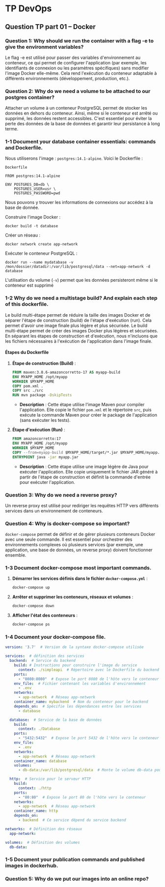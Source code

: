 # TP DevOps

## Question TP part 01 – Docker

### Question 1: Why should we run the container with a flag -e to give the environment variables?
	
Le flag -e est utilisé pour passer des variables d'environnement au conteneur, ce qui permet de configurer l'application (par exemple, les identifiants de connexion ou les paramètres spécifiques) sans modifier l'image Docker elle-même. Cela rend l'exécution du conteneur adaptable à différents environnements (développement, production, etc.).

### Question 2: Why do we need a volume to be attached to our postgres container?

Attacher un volume à un conteneur PostgreSQL permet de stocker les données en dehors du conteneur. Ainsi, même si le conteneur est arrêté ou supprimé, les données restent accessibles. C'est essentiel pour éviter la perte des données de la base de données et garantir leur persistance à long terme.

### 1-1 Document your database container essentials: commands and Dockerfile.

Nous utiliserons l'image : `postgres:14.1-alpine`. Voici le Dockerfile :

`Dockerfile`
```
FROM postgres:14.1-alpine

ENV POSTGRES_DB=db \
    POSTGRES_USER=usr \
    POSTGRES_PASSWORD=pwd
```
Nous pouvons y trouver les informations de connexions our accédez à la base de donnée.

Construire l'image Docker :
```
docker build -t database
```
Créer un réseau :
```
docker network create app-network
```
Exécuter le conteneur PostgreSQL :
```
docker run --name mydatabase -v /mon/dossier/datadir:/var/lib/postgresql/data --net=app-network -d database
```

L'utilisation du volume (`-v`) permet que les données persisteront même si le conteneur est supprimé

### 1-2 Why do we need a multistage build? And explain each step of this dockerfile.

Le build multi-étape permet de réduire la taille des images Docker et de séparer l'étape de construction (build) de l'étape d'exécution (run). Cela permet d'avoir une image finale plus légère et plus sécurisée.
Le build multi-étape permet de créer des images Docker plus légères et sécurisées. En séparant les étapes de construction et d'exécution, nous n'incluons que les fichiers nécessaires à l'exécution de l'application dans l'image finale.

#### Étapes du Dockerfile

1. **Étape de construction (Build)** :
    ```Dockerfile
    FROM maven:3.8.6-amazoncorretto-17 AS myapp-build
    ENV MYAPP_HOME /opt/myapp
    WORKDIR $MYAPP_HOME
    COPY pom.xml .
    COPY src ./src
    RUN mvn package -DskipTests
    ```
   - **Description** : Cette étape utilise l'image Maven pour compiler l'application. Elle copie le fichier `pom.xml` et le répertoire `src`, puis exécute la commande Maven pour créer le package de l'application (sans exécuter les tests).

2. **Étape d'exécution (Run)** :
    ```Dockerfile
    FROM amazoncorretto:17
    ENV MYAPP_HOME /opt/myapp
    WORKDIR $MYAPP_HOME
    COPY --from=myapp-build $MYAPP_HOME/target/*.jar $MYAPP_HOME/myapp.jar
    ENTRYPOINT java -jar myapp.jar
    ```
   - **Description** : Cette étape utilise une image légère de Java pour exécuter l'application. Elle copie uniquement le fichier JAR généré à partir de l'étape de construction et définit la commande d'entrée pour exécuter l'application.
    
### Question 3: Why do we need a reverse proxy?

Un reverse proxy est utilisé pour rediriger les requêtes HTTP vers différents services dans un environnement de conteneurs.

### Question 4: Why is docker-compose so important?

`docker-compose` permet de définir et de gérer plusieurs conteneurs Docker avec une seule commande. Il est essentiel pour orchestrer des environnements complexes où plusieurs services (par exemple, une application, une base de données, un reverse proxy) doivent fonctionner ensemble.

### 1-3 Document docker-compose most important commands. 

1. **Démarrer les services définis dans le fichier `docker-compose.yml`** :
    ```bash
    docker-compose up
    ```
2. **Arrêter et supprimer les conteneurs, réseaux et volumes** :
    ```bash
    docker-compose down
    ```
3. **Afficher l'état des conteneurs** :
    ```bash
    docker-compose ps
    ```

### 1-4 Document your docker-compose file.

```yaml
version: '3.7'  # Version de la syntaxe docker-compose utilisée

services:  # définition des services
  backend:  # Service du backend
    build: # Instructions pour construire l'image du service
      context: ./simpleapi  # Répertoire avec le Dockerfile du backend
    ports:  
      - "8080:8080"  # Expose le port 8080 de l'hôte vers le conteneur
    env_file:  # Fichier contenant les variables d'environnement
      - .env  
    networks:  
      - app-network  # Réseau app-network
    container_name: mybackend  # Nom du conteneur pour le backend
    depends_on:  # Spécifie les dépendances entre les services
      - database

  database:  # Service de la base de données
    build:  
      context: ./Database  
    ports:  
      - "5432:5432"  # Expose le port 5432 de l'hôte vers le conteneur
    env_file: 
      - .env  
    networks:  
      - app-network  # Réseau app-network
    container_name: database  
    volumes:
      - db-data:/var/lib/postgresql/data  # Monte le volume db-data pour persister les données

  http:  # Service pour le serveur HTTP
    build: 
      context: ./http 
    ports:
      - "80:80"  # Expose le port 80 de l'hôte vers le conteneur
    networks: 
      - app-network  # Réseau app-network
    container_name: http  
    depends_on: 
      - backend  # Ce service dépend du service backend

networks:  # Définition des réseaux
  app-network:

volumes:  # Définition des volumes
  db-data: 
```
### 1-5 Document your publication commands and published images in dockerhub.

### Question 5: Why do we put our images into an online repo?
